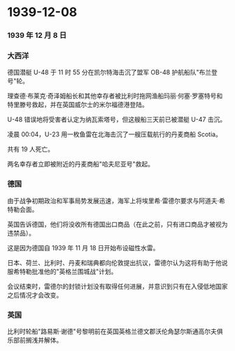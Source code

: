 # 1939-12-08

### 1939 年 12 月 8 日

### 大西洋

德国潜艇 U-48 于 11 时 55 分在凯尔特海击沉了盟军 OB-48
护航船队"布兰登号"轮。

理查德·布莱克·奇泽姆船长和其他幸存者被比利时拖网渔船玛丽·何塞·罗塞特号和特里滕号救起，并在英国威尔士的米尔福德港登陆。

U-48 错误地将受害者认定为纳瓦索塔号，但这艘船三天前已被潜艇 U-47 击沉。

凌晨 00:04，U-23 用一枚鱼雷在北海击沉了一艘压载航行的丹麦商船 Scotia。

共有 19 人死亡。

两名幸存者立即被附近的丹麦商船"哈夫尼亚号"救起。

### 德国

由于战争初期政治和军事局势发展迅速，海军上将埃里希·雷德尔要求与阿道夫·希特勒会面。

英国告诉德国，他们将没收所有德国出口商品（在此之前，只有进口商品才被视为违禁品）。

这是因为德国自 1939 年 11 月 18 日开始布设磁性水雷。

日本、荷兰、比利时、丹麦和瑞典都向伦敦提出抗议，雷德尔认为这将有助于他说服希特勒批准他的"英格兰围城战"计划。

会议结束时，雷德尔的封锁计划没有取得任何进展，并意识到只有在入侵低地国家之后情况才会改变。

### 英国

比利时轮船"路易斯·谢德"号黎明前在英国英格兰德文郡沃伦角瑟尔斯通高尔夫俱乐部前搁浅并解体。
